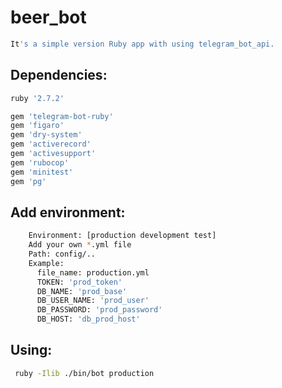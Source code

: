 # beer_bot
```sh
It's a simple version Ruby app with using telegram_bot_api. 
```

## Dependencies:
```sh
ruby '2.7.2'

gem 'telegram-bot-ruby'
gem 'figaro'
gem 'dry-system'
gem 'activerecord'
gem 'activesupport'
gem 'rubocop'
gem 'minitest'
gem 'pg'
```
## Add environment:
```sh
    Environment: [production development test]
    Add your own *.yml file 
    Path: config/..
    Example: 
      file_name: production.yml
      TOKEN: 'prod_token'
      DB_NAME: 'prod_base'
      DB_USER_NAME: 'prod_user'
      DB_PASSWORD: 'prod_password'
      DB_HOST: 'db_prod_host'
```
## Using:
```sh
 ruby -Ilib ./bin/bot production
```